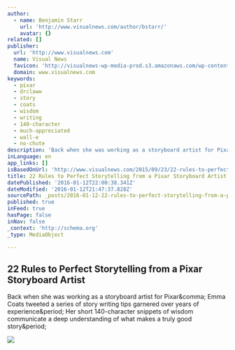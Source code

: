 ```yaml
---
author:
  - name: Benjamin Starr
    url: 'http://www.visualnews.com/author/bstarr/'
    avatar: {}
related: []
publisher:
  url: 'http://www.visualnews.com'
  name: Visual News
  favicon: 'http://visualnews-wp-media-prod.s3.amazonaws.com/wp-content/uploads/2015/08/28145736/faviconvisualnewslogo-07.jpg'
  domain: www.visualnews.com
keywords:
  - pixar
  - drclaww
  - story
  - coats
  - wisdom
  - writing
  - 140-character
  - much-appreciated
  - wall-e
  - no-chute
description: 'Back when she was working as a storyboard artist for Pixar, Emma Coats tweeted a series of story writing tips garnered over years of experience. Her short 140-character snippets of wisdom communicate a deep understanding of what makes a truly good story.'
inLanguage: en
app_links: []
isBasedOnUrl: 'http://www.visualnews.com/2015/09/23/22-rules-to-perfect-storytelling-from-a-pixar-storyboard-artist/'
title: 22 Rules to Perfect Storytelling from a Pixar Storyboard Artist
datePublished: '2016-01-12T22:00:38.341Z'
dateModified: '2016-01-12T21:47:37.828Z'
sourcePath: _posts/2016-01-12-22-rules-to-perfect-storytelling-from-a-pixar-storyboard-art.md
published: true
inFeed: true
hasPage: false
inNav: false
_context: 'http://schema.org'
_type: MediaObject

---
```

<article style=""><h1>22 Rules to Perfect Storytelling from a Pixar Storyboard Artist</h1><p>Back when she was working as a storyboard artist for Pixar&amp;comma; Emma Coats tweeted a series of story writing tips garnered over years of experience&amp;period; Her short 140-character snippets of wisdom communicate a deep understanding of what makes a truly good story&amp;period;</p><img src="http://visualnews-wp-media-prod.s3.amazonaws.com/wp-content/uploads/2015/09/23150000/pixar-storytelling-rules-featured.jpg" /></article>